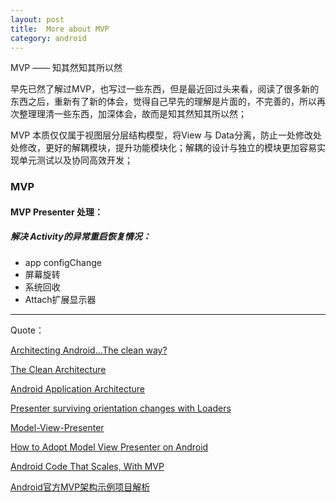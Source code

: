```yaml
---
layout: post
title:  More about MVP
category: android
---
```


MVP —— 知其然知其所以然

早先已然了解过MVP，也写过一些东西，但是最近回过头来看，阅读了很多新的东西之后，重新有了新的体会，觉得自己早先的理解是片面的，不完善的，所以再次整理理清一些东西，加深体会，故而是知其然知其所以然；

MVP 本质仅仅属于视图层分层结构模型，将View 与 Data分离，防止一处修改处处修改，更好的解耦模块，提升功能模块化；解耦的设计与独立的模块更加容易实现单元测试以及协同高效开发；

###  MVP





####  MVP Presenter 处理：


#####  解决 Activity的异常重启恢复情况：

* app configChange      
* 屏幕旋转          
* 系统回收           
* Attach扩展显示器   













---

Quote：

[Architecting Android…The clean way?](http://fernandocejas.com/2014/09/03/architecting-android-the-clean-way/)

[The Clean Architecture](https://8thlight.com/blog/uncle-bob/2012/08/13/the-clean-architecture.html)

[Android Application Architecture](https://labs.ribot.co.uk/android-application-architecture-8b6e34acda65#.9qla1x5h3)

[Presenter surviving orientation changes with Loaders](https://medium.com/@czyrux/presenter-surviving-orientation-changes-with-loaders-6da6d86ffbbf#.6jdmawbf9)

[Model-View-Presenter](http://hannesdorfmann.com/mosby/mvp/)

[How to Adopt Model View Presenter on Android](http://code.tutsplus.com/tutorials/how-to-adopt-model-view-presenter-on-android--cms-26206)

[Android Code That Scales, With MVP](http://engineering.remind.com/android-code-that-scales/)

[Android官方MVP架构示例项目解析](http://mp.weixin.qq.com/s?__biz=MzA3ODg4MDk0Ng==&mid=403539764&idx=1&sn=d30d89e6848a8e13d4da0f5639100e5f&scene=0#wechat_redirect)
